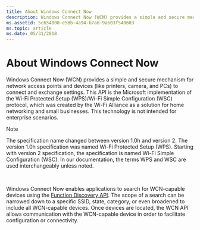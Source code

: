 ```yaml
---
title: About Windows Connect Now
description: Windows Connect Now (WCN) provides a simple and secure mechanism for network access points and devices (like printers, camera, and PCs) to connect and exchange settings.
ms.assetid: 5c654800-e58b-4a94-b7a6-9a603f540603
ms.topic: article
ms.date: 05/31/2018
---
```


# About Windows Connect Now

Windows Connect Now (WCN) provides a simple and secure mechanism for network access points and devices (like printers, camera, and PCs) to connect and exchange settings. This API is the Microsoft implementation of the Wi-Fi Protected Setup (WPS)/Wi-Fi Simple Configuration (WSC) protocol, which was created by the Wi-Fi Alliance as a solution for home networking and small businesses. This technology is not intended for enterprise scenarios.

> [!Note]  
> The specification name changed between version 1.0h and version 2. The version 1.0h specification was named Wi-Fi Protected Setup (WPS). Starting with version 2 specification, the specification is named Wi-Fi Simple Configuration (WSC). In our documentation, the terms WPS and WSC are used interchangeably unless noted.

 

Windows Connect Now enables applications to search for WCN-capable devices using the [Function Discovery API](/previous-versions/windows/desktop/fundisc/fd-portal). The scope of a search can be narrowed down to a specific SSID, state, category, or even broadened to include all WCN-capable devices. Once devices are located, the WCN API allows communication with the WCN-capable device in order to facilitate configuration or connectivity.

 

 